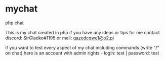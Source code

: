 # mychat
php chat


This is my chat created in php
if you have any ideas or tips for me contact discord: SirGladko#1195 or mail: qazedcqwe1@o2.pl

if you want to test every aspect of my chat including commands (write "/" on chat)
here is an account with admin rights - login: test | password: test

